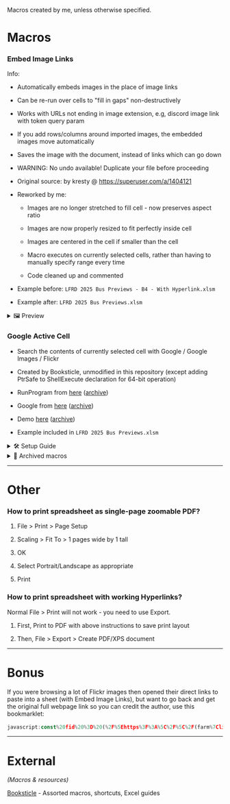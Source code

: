 Macros created by me, unless otherwise specified.

# Macros

### Embed Image Links

Info:

- Automatically embeds images in the place of image links

- Can be re-run over cells to "fill in gaps" non-destructively

- Works with URLs not ending in image extension, e.g, discord image link with token query param

- If you add rows/columns around imported images, the embedded images move automatically

- Saves the image with the document, instead of links which can go down

- WARNING: No undo available! Duplicate your file before proceeding

- Original source: by kresty @ https://superuser.com/a/1404121

- Reworked by me:

    - Images are no longer stretched to fill cell - now preserves aspect ratio

    - Images are now properly resized to fit perfectly inside cell

    - Images are centered in the cell if smaller than the cell

    - Macro executes on currently selected cells, rather than having to manually specify range every time

    - Code cleaned up and commented

- Example before: `LFRD 2025 Bus Previews - B4 - With Hyperlink.xlsm`

- Example after: `LFRD 2025 Bus Previews.xlsm`

<details>
  <summary>🖼 Preview</summary>

![Before](https://github.com/sjain882/Excel-VBA-Macros/blob/main/.github/Previews/Embed%20Image%20Links/Before.png?raw=true)

![After](https://github.com/sjain882/Excel-VBA-Macros/blob/main/.github/Previews/Embed%20Image%20Links/After.png?raw=true)

</details>

### Google Active Cell

- Search the contents of currently selected cell with Google / Google Images / Flickr

- Created by Booksticle, unmodified in this repository (except adding PtrSafe to ShellExecute declaration for 64-bit operation)

- RunProgram from [here](https://shortcut.booksticle.com/showlist2.asp?parent=77924) ([archive](https://web.archive.org/web/20250712142935/https://shortcut.booksticle.com/showlist2.asp?parent=77924))

- Google from [here](https://shortcut.booksticle.com/showlist2.asp?parent=111219) ([archive](https://web.archive.org/web/20250712142956/https://shortcut.booksticle.com/showlist2.asp?parent=111219))

- Demo [here](https://www.youtube.com/watch?v=pAbmUdZgIMc) ([archive](https://web.archive.org/web/20201224062607/https://www.youtube.com/watch?v=pAbmUdZgIMc))

- Example included in `LFRD 2025 Bus Previews.xlsm`

<details>
  <summary>🛠 Setup Guide</summary>

1. Developer > Visual Basic

2. Modules > Module1 (in tree on left side)

3. Paste (Declarations).vba in Declarations section:

![Declarations](https://github.com/sjain882/Excel-VBA-Macros/blob/main/.github/Guides/Google%20Active%20Cell/Declarations.png?raw=true)

4. Tools > Macros

5. Under Macro Name type either `FlickrIt` / `GoogleIt` / `GoogleImagesIt` then click Create to create new macro section for the relevant function

6. New section with Sub skeleton will be created. Replace entire contents of this section with the contents of the relevant .vba containing the function's code

7. Save and close VBA Editor

8. Developer > Macros > Select macro you want to assign keyboard shortcut to > Options

9. Type a single key into shortcut box, e.g, G for CTRL+G. For CTRL+SHIFT+G, delete contents of box and type Shift+G (NOT Ctrl+Shift+G). Nothing else will work.

10. Click OK

</details>

<details>
  <summary>💼 Archived macros</summary>
None
</details>

***

# Other

### How to print spreadsheet as single-page zoomable PDF?

1. File > Print > Page Setup

2. Scaling > Fit To > 1 pages wide by 1 tall

3. OK

4. Select Portrait/Landscape as appropriate

5. Print

### How to print spreadsheet with working Hyperlinks?

Normal File > Print will not work - you need to use Export.

1. First, Print to PDF with above instructions to save print layout

2. Then, File > Export > Create PDF/XPS document

***

# Bonus

If you were browsing a lot of Flickr images then opened their direct links to paste into a sheet (with Embed Image Links), but want to go back and get the original full webpage link so you can credit the author, use this bookmarklet:

```javascript
javascript:const%20fid%20%3D%20(%2F%5Ehttps%3F%3A%5C%2F%5C%2F(farm%7Clive)%5Cd*%5C.static%5C.%3Fflickr%5C.com%5C%2F%5Cd%2B%5C%2F(%3F%3CimageId%3E%5Cd%2B)_%5B0-9a-f%5D%2B%5B%5E.%5D*%5C.%2Fiu).exec(document.URL)%3F.groups.imageId;%0Aif%20(fid)%20{%0A%20%20%20%20window.location%20%3D%20%60https%3A%2F%2Fflickr.com%2Fphoto.gne%3Fid%3D%24{fid}%60;%0A}%20else%20{%0A%20%20%20%20alert(%22Sorry%2C%20this%20is%20not%20a%20Flickr%20static%20image.%22);%0A}
```

***

# External

*(Macros & resources)*

[Booksticle](https://shortcut.booksticle.com) - Assorted macros, shortcuts, Excel guides